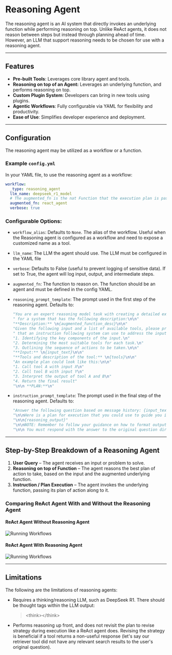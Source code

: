 <!--
SPDX-FileCopyrightText: Copyright (c) 2025, NVIDIA CORPORATION & AFFILIATES. All rights reserved.
SPDX-License-Identifier: Apache-2.0

Licensed under the Apache License, Version 2.0 (the "License");
you may not use this file except in compliance with the License.
You may obtain a copy of the License at

http://www.apache.org/licenses/LICENSE-2.0

Unless required by applicable law or agreed to in writing, software
distributed under the License is distributed on an "AS IS" BASIS,
WITHOUT WARRANTIES OR CONDITIONS OF ANY KIND, either express or implied.
See the License for the specific language governing permissions and
limitations under the License.
-->

# Reasoning Agent

The reasoning agent is an AI system that directly invokes an underlying function while performing reasoning on top. Unlike ReAct agents, it does not reason between steps but instead through planning ahead of time. However, an LLM that support reasoning needs to be chosen for use with a reasoning agent.

---

## Features
- **Pre-built Tools**: Leverages core library agent and tools.
- **Reasoning on top of an Agent:** Leverages an underlying function, and performs reasoning on top.
- **Custom Plugin System**: Developers can bring in new tools using plugins.
- **Agentic Workflows**: Fully configurable via YAML for flexibility and productivity.
- **Ease of Use**: Simplifies developer experience and deployment.

---

## Configuration

The reasoning agent may be utilized as a workflow or a function.

### Example `config.yml`
In your YAML file, to use the reasoning agent as a workflow:
```yaml
workflow:
  _type: reasoning_agent
  llm_name: deepseek_r1_model
  # The augmented_fn is the nat Function that the execution plan is passed to. Usually an agent entry point.
  augmented_fn: react_agent
  verbose: true
```

### Configurable Options:

* `workflow_alias`: Defaults to `None`. The alias of the workflow. Useful when the Reasoning agent is configured as a workflow and need to expose a customized name as a tool.

* `llm_name`: The LLM the agent should use. The LLM must be configured in the YAML file

* `verbose`: Defaults to False (useful to prevent logging of sensitive data). If set to True, the agent will log input, output, and intermediate steps.

* `augmented_fn`: The function to reason on. The function should be an agent and must be defined in the config YAML.

* `reasoning_prompt_template`: The prompt used in the first step of the reasoning agent. Defaults to:
  ```python
  "You are an expert reasoning model task with creating a detailed execution plan"
  " for a system that has the following description:\n\n"
  "**Description:** \n{augmented_function_desc}\n\n"
  "Given the following input and a list of available tools, please provide a detailed step-by-step plan"
  " that an instruction following system can use to address the input. Ensure the plan includes:\n\n"
  "1. Identifying the key components of the input.\n"
  "2. Determining the most suitable tools for each task.\n"
  "3. Outlining the sequence of actions to be taken.\n\n"
  "**Input:** \n{input_text}\n\n"
  "**Tools and description of the tool:** \n{tools}\n\n"
  "An example plan could look like this:\n\n"
  "1. Call tool A with input X\n"
  "2. Call tool B with input Y\n"
  "3. Interpret the output of tool A and B\n"
  "4. Return the final result"
  "\n\n **PLAN:**\n"
  ```


* `instruction_prompt_template`: The prompt used in the final step of the reasoning agent.  Defaults to:
  ```python
  "Answer the following question based on message history: {input_text}"
  "\n\nHere is a plan for execution that you could use to guide you if you wanted to:"
  "\n\n{reasoning_output}"
  "\n\nNOTE: Remember to follow your guidance on how to format output, etc."
  "\n\n You must respond with the answer to the original question directly to the user."
  ```

---

## Step-by-Step Breakdown of a Reasoning Agent

1. **User Query** – The agent receives an input or problem to solve.
2. **Reasoning on top of Function** – The agent reasons the best plan of action to take, based on the input and the augmented underlying function.
3. **Instruction / Plan Execution** – The agent invokes the underlying function, passing its plan of action along to it.

### Comparing ReAct Agent With and Without the Reasoning Agent

#### ReAct Agent Without Reasoning Agent
![Running Workflows](../../_static/agent_without_reasoning_wrapper.png)

#### ReAct Agent With Reasoning Agent
![Running Workflows](../../_static/agent_with_reasoning_wrapper.png)

---

## Limitations
The following are the limitations of reasoning agents:
* Requires a thinking/reasoning LLM, such as DeepSeek R1. There should be thought tags within the LLM output:
  >&lt;think&gt;&lt;/think&gt;

* Performs reasoning up front, and does not revisit the plan to revise strategy during execution like a ReAct agent does. Revising the strategy is beneficial if a tool returns a non-useful response (let's say our retriever tool did not have any relevant search results to the user's original question).
